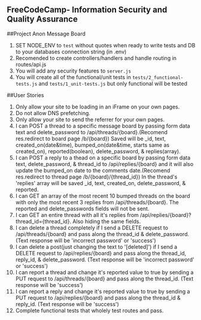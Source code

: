 **FreeCodeCamp**- Information Security and Quality Assurance
------

##Project Anon Message Board

1) SET NODE_ENV to `test` without quotes when ready to write tests and DB to your databases connection string (in .env)
2) Recomended to create controllers/handlers and handle routing in routes/api.js
3) You will add any security features to `server.js`
4) You will create all of the functional/unit tests in `tests/2_functional-tests.js` and `tests/1_unit-tests.js` but only functional will be tested

##User Stories
1) Only allow your site to be loading in an iFrame on your own pages.
2) Do not allow DNS prefetching.
3) Only allow your site to send the referrer for your own pages.
4) I can POST a thread to a specific message board by passing form data text and delete_password to /api/threads/{board}.(Recomend res.redirect to board page /b/{board}) Saved will be _id, text, created_on(date&time), bumped_on(date&time, starts same as created_on), reported(boolean), delete_password, & replies(array).
5) I can POST a reply to a thead on a specific board by passing form data text, delete_password, & thread_id to /api/replies/{board} and it will also update the bumped_on date to the comments date.(Recomend res.redirect to thread page /b/{board}/{thread_id}) In the thread's 'replies' array will be saved _id, text, created_on, delete_password, & reported.
6) I can GET an array of the most recent 10 bumped threads on the board with only the most recent 3 replies from /api/threads/{board}. The reported and delete_passwords fields will not be sent.
7) I can GET an entire thread with all it's replies from /api/replies/{board}?thread_id={thread_id}. Also hiding the same fields.
8) I can delete a thread completely if I send a DELETE request to /api/threads/{board} and pass along the thread_id & delete_password. (Text response will be 'incorrect password' or 'success')
9) I can delete a post(just changing the text to '[deleted]') if I send a DELETE request to /api/replies/{board} and pass along the thread_id, reply_id, & delete_password. (Text response will be 'incorrect password' or 'success')
10) I can report a thread and change it's reported value to true by sending a PUT request to /api/threads/{board} and pass along the thread_id. (Text response will be 'success')
11) I can report a reply and change it's reported value to true by sending a PUT request to /api/replies/{board} and pass along the thread_id & reply_id. (Text response will be 'success')
12) Complete functional tests that wholely test routes and pass.
